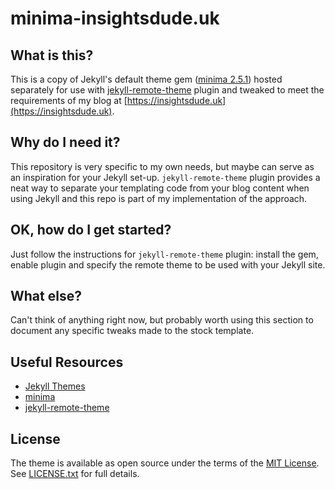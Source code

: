 # minima-insightsdude.uk

## What is this?

This is a copy of Jekyll's default theme gem ([minima 2.5.1](https://github.com/jekyll/minima/releases/tag/v2.5.1)) hosted separately for use with [jekyll-remote-theme](https://github.com/benbalter/jekyll-remote-theme) plugin and tweaked to meet the requirements of my blog at [https://insightsdude.uk](https://insightsdude.uk).

## Why do I need it?

This repository is very specific to my own needs, but maybe can serve as an inspiration for your Jekyll set-up. `jekyll-remote-theme` plugin provides a neat way to separate your templating code from your blog content when using Jekyll and this repo is part of my implementation of the approach.

## OK, how do I get started?

Just follow the instructions for `jekyll-remote-theme` plugin: install the gem, enable plugin and specify the remote theme to be used with your Jekyll site.

## What else?

Can't think of anything right now, but probably worth using this section to document any specific tweaks made to the stock template.

## Useful Resources

* [Jekyll Themes](https://jekyllrb.com/docs/themes/)
* [minima](https://github.com/jekyll/minima/)
* [jekyll-remote-theme](https://github.com/benbalter/jekyll-remote-theme)

## License

The theme is available as open source under the terms of the [MIT License](http://opensource.org/licenses/MIT). See [LICENSE.txt](LICENSE.txt) for full details.
